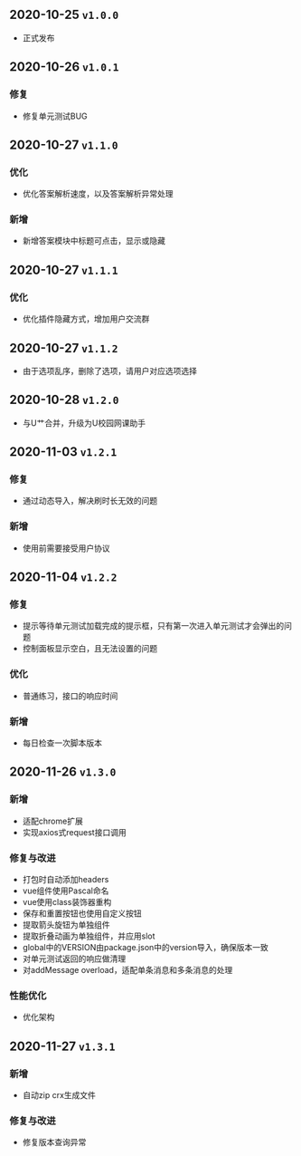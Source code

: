 ## 2020-10-25 ```v1.0.0```
  - 正式发布
## 2020-10-26 ```v1.0.1```
### 修复
  - 修复单元测试BUG
## 2020-10-27 ```v1.1.0```
### 优化
- 优化答案解析速度，以及答案解析异常处理
### 新增
- 新增答案模块中标题可点击，显示或隐藏
## 2020-10-27 ```v1.1.1```
### 优化
- 优化插件隐藏方式，增加用户交流群
## 2020-10-27 ```v1.1.2```
- 由于选项乱序，删除了选项，请用户对应选项选择
## 2020-10-28 ```v1.2.0```
- 与U艹合并，升级为U校园网课助手
## 2020-11-03 ```v1.2.1```
### 修复
- 通过动态导入，解决刷时长无效的问题
### 新增
- 使用前需要接受用户协议
## 2020-11-04 ```v1.2.2```
### 修复
- 提示等待单元测试加载完成的提示框，只有第一次进入单元测试才会弹出的问题
- 控制面板显示空白，且无法设置的问题
### 优化
- 普通练习，接口的响应时间
### 新增
- 每日检查一次脚本版本
## 2020-11-26 ```v1.3.0```
### 新增
- 适配chrome扩展
- 实现axios式request接口调用
### 修复与改进
- 打包时自动添加headers
- vue组件使用Pascal命名
- vue使用class装饰器重构
- 保存和重置按钮也使用自定义按钮
- 提取箭头旋钮为单独组件
- 提取折叠动画为单独组件，并应用slot
- global中的VERSION由package.json中的version导入，确保版本一致
- 对单元测试返回的响应做清理
- 对addMessage overload，适配单条消息和多条消息的处理
### 性能优化
- 优化架构
## 2020-11-27 ```v1.3.1```
### 新增
- 自动zip crx生成文件
### 修复与改进
- 修复版本查询异常